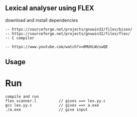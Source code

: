 
## Lexical analyser using FLEX
  download and install dependencies
    
    -- https://sourceforge.net/projects/gnuwin32/files/bison/
    -- https://sourceforge.net/projects/gnuwin32/files/flex/
    -- C compiler
    
    -- https://www.youtube.com/watch?v=0MUULWzswQE

## Usage

# Run
```
compile and run
flex scanner.l          // gives ==> lex.yy.c
gcc lex.yy.c            // gives ==> a.exe 
./a.exe                 // give input
